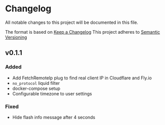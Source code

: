 # Changelog
All notable changes to this project will be documented in this file.

The format is based on [Keep a Changelog](https://keepachangelog.com/en/1.0.0/)
This project adheres to [Semantic Versioning](https://semver.org/spec/v2.0.0.html)

## v0.1.1
### Added
- Add FetchRemoteIp plug to find real client IP in Cloudflare and Fly.io
- `no_protocol` liquid filter
- docker-compose setup
- Configurable timezone to user settings

### Fixed
- Hide flash info message after 4 seconds
